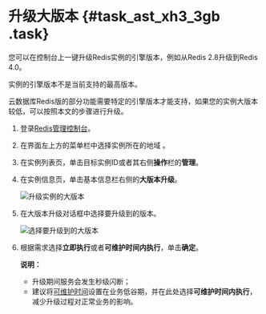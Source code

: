 # 升级大版本 {#task_ast_xh3_3gb .task}

您可以在控制台上一键升级Redis实例的引擎版本，例如从Redis 2.8升级到Redis 4.0。

实例的引擎版本不是当前支持的最高版本。

云数据库Redis版的部分功能需要特定的引擎版本才能支持，如果您的实例大版本较低，可以按照本文的步骤进行升级。

1.  登录[Redis管理控制台](https://kvstore.console.aliyun.com/)。 
2.  在界面左上方的菜单栏中选择实例所在的地域 。 
3.  在实例列表页，单击目标实例ID或者其右侧**操作**栏的**管理**。 
4.  在实例信息页，单击基本信息栏右侧的**大版本升级**。 

    ![升级实例的大版本](images/35955_zh-CN.png "大版本升级")

5.  在大版本升级对话框中选择要升级到的版本。 

    ![选择要升级到的大版本](images/35959_zh-CN.png "选择要升级到的大版本")

6.  根据需求选择**立即执行**或者**可维护时间内执行**，单击**确定**。 

    **说明：** 

    -   升级期间服务会发生秒级闪断；
    -   建议将[可维护时间](cn.zh-CN/用户指南/管理实例/设置可维护时间段.md#)设置在业务低谷期，并在此处选择**可维护时间内执行**，减少升级过程对正常业务的影响。

